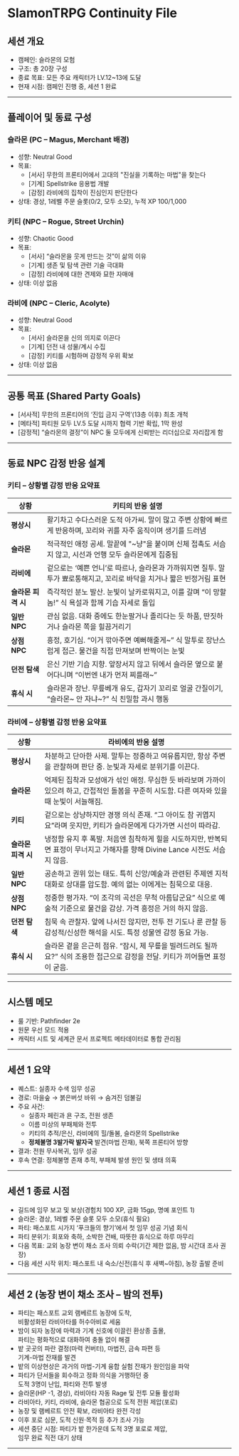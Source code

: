 # SlamonTRPG Continuity File

## 세션 개요
- 캠페인: 슬라몬의 모험
- 구조: 총 20장 구성
- 종료 목표: 모든 주요 캐릭터가 LV.12~13에 도달
- 현재 시점: 캠페인 진행 중, 세션 1 완료

---

## 플레이어 및 동료 구성

### 슬라몬 (PC – Magus, Merchant 배경)
- 성향: Neutral Good
- 목표:
  - [서사] 무한의 프론티어에서 고대의 "진실을 기록하는 마법"을 찾는다
  - [기계] Spellstrike 응용법 개발
  - [감정] 라비에의 집착이 진심인지 판단한다
- 상태: 경상, 1레벨 주문 슬롯(0/2, 모두 소모), 누적 XP 100/1,000

### 키티 (NPC – Rogue, Street Urchin)
- 성향: Chaotic Good
- 목표:
  - [서사] “슬라몬을 웃게 만드는 것”이 삶의 이유
  - [기계] 생존 및 탐색 관련 기술 극대화
  - [감정] 라비에에 대한 견제와 묘한 자매애
- 상태: 이상 없음

### 라비에 (NPC – Cleric, Acolyte)
- 성향: Neutral Good
- 목표:
  - [서사] 슬라몬을 신의 의지로 이끈다
  - [기계] 던전 내 성물/계시 수집
  - [감정] 키티를 시험하며 감정적 우위 확보
- 상태: 이상 없음

---

## 공통 목표 (Shared Party Goals)
- [서사적] 무한의 프론티어의 ‘진입 금지 구역’(13층 이후) 최초 개척
- [메타적] 파티원 모두 LV.5 도달 시까지 협력 기반 확립, 1막 완성
- [감정적] “슬라몬의 결정”이 NPC 둘 모두에게 신뢰받는 리더십으로 자리잡게 함

---

## 동료 NPC 감정 반응 설계

### 키티 – 상황별 감정 반응 요약표

| 상황            | 키티의 반응 설명 |
|-----------------|------------------|
| **평상시**        | 활기차고 수다스러운 도적 아가씨. 말이 많고 주변 상황에 빠르게 반응하며, 꼬리와 귀를 자주 움직이며 생기를 드러냄 |
| **슬라몬**        | 적극적인 애정 공세. 말끝에 "~냥"을 붙이며 신체 접촉도 서슴지 않고, 시선과 언행 모두 슬라몬에게 집중됨 |
| **라비에**        | 겉으로는 ‘예쁜 언니’로 따르나, 슬라몬과 가까워지면 질투. 말투가 뾰로통해지고, 꼬리로 바닥을 치거나 짧은 빈정거림 표현 |
| **슬라몬 피격 시** | 즉각적인 분노 발산. 눈빛이 날카로워지고, 이를 갈며 “이 망할 놈!” 식 욕설과 함께 기습 자세로 돌입 |
| **일반 NPC**     | 관심 없음. 대화 중에도 한눈팔거나 졸리다는 듯 하품, 딴짓하거나 슬라몬 쪽을 힐끔거리기 |
| **상점 NPC**     | 흥정, 호기심. “이거 깎아주면 예뻐해줄게~” 식 말투로 장난스럽게 접근. 물건을 직접 만져보며 반짝이는 눈빛 |
| **던전 탐색**     | 은신 기반 기습 지향. 앞장서지 않고 뒤에서 슬라몬 옆으로 붙어다니며 “이번엔 내가 먼저 찌를래~” |
| **휴식 시**       | 슬라몬과 장난. 무릎베개 유도, 갑자기 꼬리로 얼굴 간질이기, “슬라몬~ 안 자냐~?” 식 친밀함 과시 행동 |

### 라비에 – 상황별 감정 반응 요약표

| 상황              | 라비에의 반응 설명 |
|-------------------|------------------|
| **평상시**          | 차분하고 단아한 사제. 말투는 정중하고 여유롭지만, 항상 주변을 관찰하며 판단 중. 눈빛과 자세로 분위기를 이끈다. |
| **슬라몬**          | 억제된 집착과 모성애가 섞인 애정. 무심한 듯 바라보며 가까이 있으려 하고, 간접적인 돌봄을 꾸준히 시도함. 다른 여자와 있을 때 눈빛이 서늘해짐. |
| **키티**            | 겉으로는 상냥하지만 경쟁 의식 존재. “그 아이도 참 귀엽지요”라며 웃지만, 키티가 슬라몬에게 다가가면 시선이 따라감. |
| **슬라몬 피격 시**   | 냉정함 유지 후 폭발. 처음엔 침착하게 힐을 시도하지만, 반복되면 표정이 무너지고 가해자를 향해 Divine Lance 시전도 서슴지 않음. |
| **일반 NPC**       | 공손하고 권위 있는 태도. 특히 신앙/예술과 관련된 주제엔 지적 대화로 상대를 압도함. 예의 없는 이에게는 침묵으로 대응. |
| **상점 NPC**       | 정중한 평가자. “이 조각의 곡선은 무척 아름답군요” 식으로 예술적 기준으로 물건을 감상. 가격 흥정은 거의 하지 않음. |
| **던전 탐색**       | 침묵 속 관찰자. 앞에 나서진 않지만, 전투 전 기도나 룬 관찰 등 감성적/신성한 해석을 시도. 특정 성물엔 감정 동요 가능. |
| **휴식 시**         | 슬라몬 곁을 은근히 점유. “잠시, 제 무릎을 빌려드려도 될까요?” 식의 조용한 접근으로 감정을 전달. 키티가 끼어들면 표정이 굳음. |

---

## 시스템 메모
- 룰 기반: Pathfinder 2e
- 원문 우선 모드 적용
- 캐릭터 시트 및 세계관 문서 프로젝트 메타데이터로 통합 관리됨

---

## 세션 1 요약

- 퀘스트: 실종자 수색 임무 성공
- 경로: 마을숲 → 붉은버섯 바위 → 숨겨진 덤불길
- 주요 사건:
  - 실종자 페린과 욘 구조, 전원 생존
  - 이름 미상의 부패체와 전투
  - 키티의 추적/은신, 라비에의 힐/돌봄, 슬라몬의 Spellstrike
  - **정체불명 3발가락 발자국** 발견(마법 잔재), 북쪽 프론티어 방향
- 결과: 전원 무사복귀, 임무 성공
- 후속 연결: 정체불명 존재 추적, 부패체 발생 원인 및 생태 의혹

---

## 세션 1 종료 시점

- 길드에 임무 보고 및 보상(경험치 100 XP, 금화 15gp, 명예 포인트 1)
- 슬라몬: 경상, 1레벨 주문 슬롯 모두 소모(휴식 필요)
- 파티: 패스포트 시가지 ‘푸크들의 향기’에서 첫 임무 성공 기념 회식
- 파티 분위기: 회포와 축하, 소박한 건배, 따뜻한 휴식으로 하루 마무리
- 다음 목표: 교외 농장 변이 채소 조사 의뢰 수락(기간 제한 없음, 밤 시간대 조사 권장)
- 다음 세션 시작 위치: 패스포트 내 숙소/신전(휴식 후 새벽~아침), 농장 출발 준비

---

## 세션 2 (농장 변이 채소 조사 – 밤의 전투)

- 파티는 패스포트 교외 램베르트 농장에 도착,  
비활성화된 라비아타를 허수아비로 세움
- 밤이 되자 농장에 마력과 기계 신호에 이끌린 환상종 출몰,  
파티는 평화적으로 대화하여 충돌 없이 해결
- 밭 곳곳의 파란 결정(마력 컨버터), 마법진, 금속 파편 등  
기계-마법 잔재를 발견
- 밭의 이상현상은 과거의 마법-기계 융합 실험 잔재가 원인임을 파악  
- 파티가 단서들을 회수하고 정화 의식을 거행하던 중  
도적 3명이 난입, 파티와 전투 발생
- 슬라몬(HP -1, 경상), 라비아타 자동 Rage 및 전투 모듈 활성화  
- 라비아타, 키티, 라비에, 슬라몬 협공으로 도적 전원 제압(포로)
- 농장 및 램베르트 안전 확보, 라비아타 완전 각성
- 이후 포로 심문, 도적 신원·목적 등 추가 조사 가능
- 세션 중단 시점: 파티가 밭 한가운데 도적 3명 포로로 제압,  
임무 완료 직전 대기 상태

---
